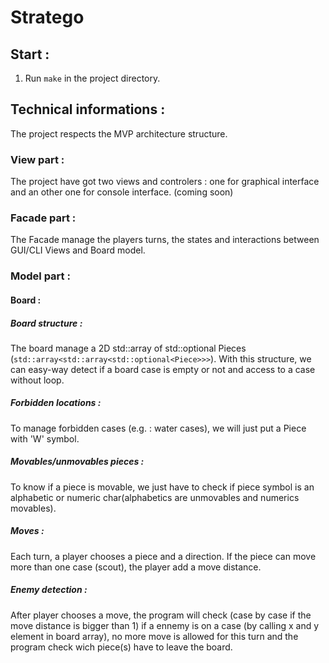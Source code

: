 # Stratego
## Start :
1. Run ```make``` in the project directory.
## Technical informations :
The project respects the MVP architecture structure.
### View part :
The project have got two views and controlers : one for graphical interface and an other one for console interface.
(coming soon)
### Facade part :
The Facade manage the players turns, the states and interactions between GUI/CLI Views and Board model.
### Model part :
#### Board :
##### Board structure :
The board manage a 2D std::array of std::optional Pieces (```std::array<std::array<std::optional<Piece>>>```). With this structure, we can easy-way detect if a board case is empty or not and access to a case without loop.
##### Forbidden locations :
To manage forbidden cases (e.g. : water cases), we will just put a Piece with 'W' symbol.
##### Movables/unmovables pieces :
To know if a piece is movable, we just have to check if piece symbol is an alphabetic or numeric char(alphabetics are unmovables and numerics movables).
##### Moves :
Each turn, a player chooses a piece and a direction. If the piece can move more than one case (scout), the player add a move distance.
##### Enemy detection :
After player chooses a move, the program will check (case by case if the move distance is bigger than 1) if a ennemy is on a case (by calling x and y element in board array), no more move is allowed for this turn and the program check wich piece(s) have to leave the board.




